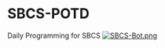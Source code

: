 # SBCS-POTD
Daily Programming for SBCS
[![SBCS-Bot.png](https://i.postimg.cc/Wzs7mhTN/SBCS-Bot.png)](https://postimg.cc/cg5Y01v2)
